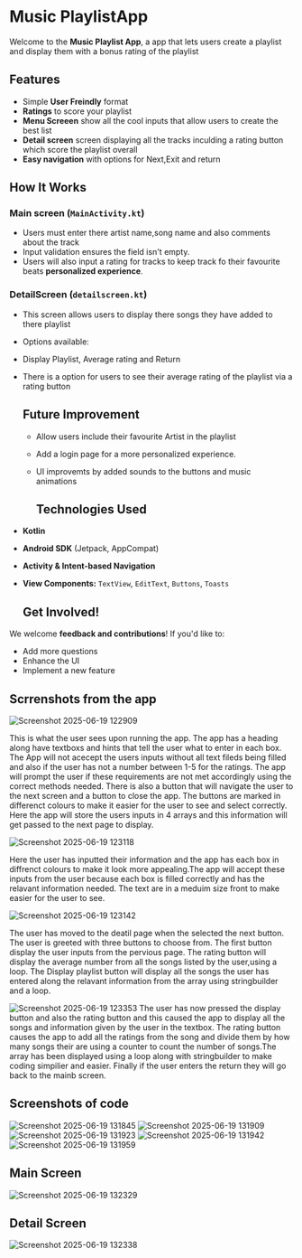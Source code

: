# Music PlaylistApp 


Welcome to the **Music Playlist App**, a app that lets users create a playlist and display them with a bonus rating of the playlist

## Features

- Simple **User Freindly**  format
- **Ratings** to score your playlist
- **Menu Screeen** show all the cool inputs that allow users to create the best list
- **Detail screen** screen displaying all the tracks inculding a rating button which score the playlist overall
- **Easy navigation** with options for Next,Exit and return

## How It Works

### **Main screen (`MainActivity.kt`)**
- Users must enter there artist name,song name and also comments about the track 
- Input validation ensures the field isn't empty.
- Users will also input a rating for tracks to keep track fo their favourite beats **personalized experience**.

### **DetailScreen (`detailscreen.kt`)**
- This screen allows users to display there songs they have added to there playlist
- Options available:
- Display Playlist, Average rating and Return
- There is a option for users to see their average rating of the playlist via a rating button

  ## Future Improvement
  - Allow users include their favourite Artist in the playlist
  - Add a login page for a more personalized experience.
  - UI improvemts by added sounds to the buttons and music animations

    ## Technologies Used
- **Kotlin**
- **Android SDK** (Jetpack, AppCompat)
- **Activity & Intent-based Navigation**
- **View Components:** `TextView`, `EditText`, `Buttons`, `Toasts`

  ## Get Involved!
We welcome **feedback and contributions**! If you'd like to:
- Add more questions
- Enhance the UI
- Implement a new feature

## Scrrenshots from the app


![Screenshot 2025-06-19 122909](https://github.com/user-attachments/assets/f609728d-effc-407d-a377-a46eb4ffc501)

This is what the user sees upon running the app. The app has a heading along have textboxs and hints that tell the user what to enter in each box.
The App will not acecept the users inputs without all text fileds being filled and also if the user has not 
a number between 1-5 for the ratings. The app will prompt the user if these requirements are not met accordingly using the correct methods needed.
There is also a button that  will navigate the user to the next screen and a button to close the app. The buttons are marked in differenct colours to make it 
 easier for the user to see and select correctly. Here the app will store the users inputs in 4 arrays and this information will get passed to the next page to display.


 ![Screenshot 2025-06-19 123118](https://github.com/user-attachments/assets/d78cb30d-a1bf-405c-becb-65267ef7f4a5)

Here the user has inputted their information and the app has each box in diffrenct colours to make it look more appealing.The 
app will accept these inputs from the user because each box is filled correctly and has the relavant information needed. The text
are in a meduim size front to make easier for the user to see.

![Screenshot 2025-06-19 123142](https://github.com/user-attachments/assets/42677bf4-ad0a-4c30-859d-ae6f4c72452c)

The user has moved to the deatil page when the selected the next button. The user is greeted with three buttons to choose from. 
The first button display the user inputs from the pervious page. The rating button will display the average number from all the songs 
listed by the user,using a loop. The Display playlist button will display all the songs the user has entered along the relavant information
from the array using stringbuilder and a loop.

![Screenshot 2025-06-19 123353](https://github.com/user-attachments/assets/af9e6fbf-a30c-47f6-8afd-abcb93492a54)
The user has now pressed the display button and also the rating button and this caused the app to display all the songs 
and information given by the user in the textbox. The rating button causes the app to add all the ratings from the song
and divide them by how many songs their are using a counter to count the number of songs.The array has been displayed using
a loop along with stringbuilder to make coding simpilier and easier. Finally if the user enters the return they will go back 
to the mainb screen.

## Screenshots of code
![Screenshot 2025-06-19 131845](https://github.com/user-attachments/assets/d362aef3-ba58-48b8-a560-dd33dad7c77b)
![Screenshot 2025-06-19 131909](https://github.com/user-attachments/assets/ace24e9e-0ae4-4e71-988b-4826f77b8643)
![Screenshot 2025-06-19 131923](https://github.com/user-attachments/assets/53f5058a-38c0-462a-a44a-6f25badfd486)
![Screenshot 2025-06-19 131942](https://github.com/user-attachments/assets/55a6fba4-614e-47b6-8497-eb9a71e55107)
![Screenshot 2025-06-19 131959](https://github.com/user-attachments/assets/c546a618-2079-4ad1-9870-28d1ca97e0aa)

## Main Screen

![Screenshot 2025-06-19 132329](https://github.com/user-attachments/assets/49fda329-3d6e-4625-9faf-31c97a8323f9)

## Detail Screen

![Screenshot 2025-06-19 132338](https://github.com/user-attachments/assets/9f7b5ae8-d985-4795-8f9c-8700235e8bcb)







